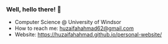 ### Well, hello there! 👋


- Computer Science @ University of Windsor
- How to reach me: huzaifahahmad62@gmail.com
- Website: https://huzaifahahmad.github.io/personal-website/
